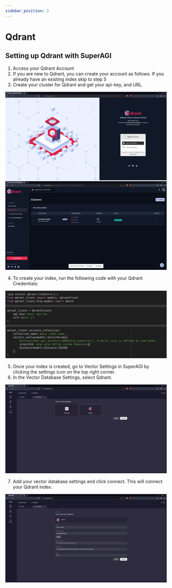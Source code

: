 ```yaml
---
sidebar_position: 2
---
```


# Qdrant

## Setting up Qdrant with SuperAGI

1.	Access your Qdrant Account
2.	If you are new to Qdrant, you can create your account as follows. If you already have an existing index skip to step 5
3.	Create your cluster for Qdrant and get your api-key, and URL.

![alt_text](/../assets/images/qdrant1.png)
![alt_text](/../assets/images/qdrant2.png)
 
4.	To create your index, run the following code with your Qdrant Credentials:
 
![alt_text](/../assets/images/qdrant3.png)

5.	Once your index is created, go to Vector Settings in SuperAGI by clicking the settings icon on the top right corner.
6.	In the Vector Database Settings, select Qdrant.

![alt_text](/../assets/images/qdrant4.png)

7.	Add your vector database settings and click connect. This will connect your Qdrant index. 

![alt_text](/../assets/images/qdrant5.png)